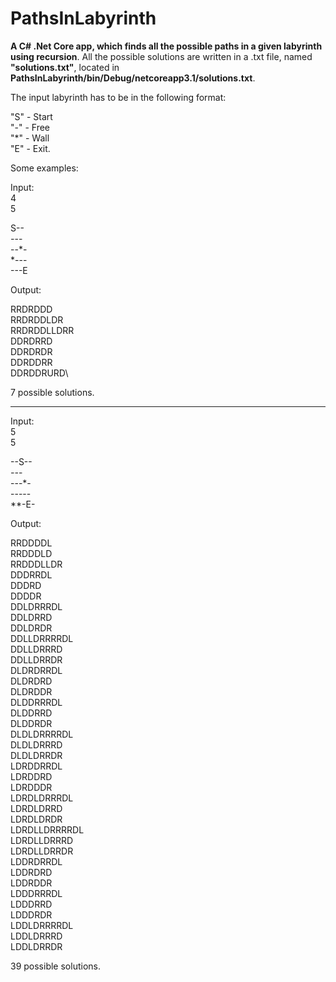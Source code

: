 # PathsInLabyrinth

**A C# .Net Core app, which finds all the possible paths in a given labyrinth using recursion**. All the possible solutions are written in a .txt file, named **"solutions.txt"**, located in **PathsInLabyrinth/bin/Debug/netcoreapp3.1/solutions.txt**.

The input labyrinth has to be in the following format:

"S" - Start\
"-" - Free\
"*" - Wall\
"E" - Exit.
 
Some examples:

Input:\
4\
5

S--*\
-*--\
--*-\
*---\
---E

Output:

RRDRDDD\
RRDRDDLDR\
RRDRDDLLDRR\
DDRDRRD\
DDRDRDR\
DDRDDRR\
DDRDDRURD\

7 possible solutions.

-------------------------------------------

Input:\
5\
5

--S--\
*--*-\
---*-\
-----\
**-E-

Output:

RRDDDDL\
RRDDDLD\
RRDDDLLDR\
DDDRRDL\
DDDRD\
DDDDR\
DDLDRRRDL\
DDLDRRD\
DDLDRDR\
DDLLDRRRRDL\
DDLLDRRRD\
DDLLDRRDR\
DLDRDRRDL\
DLDRDRD\
DLDRDDR\
DLDDRRRDL\
DLDDRRD\
DLDDRDR\
DLDLDRRRRDL\
DLDLDRRRD\
DLDLDRRDR\
LDRDDRRDL\
LDRDDRD\
LDRDDDR\
LDRDLDRRRDL\
LDRDLDRRD\
LDRDLDRDR\
LDRDLLDRRRRDL\
LDRDLLDRRRD\
LDRDLLDRRDR\
LDDRDRRDL\
LDDRDRD\
LDDRDDR\
LDDDRRRDL\
LDDDRRD\
LDDDRDR\
LDDLDRRRRDL\
LDDLDRRRD\
LDDLDRRDR

39 possible solutions.
